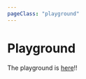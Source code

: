 ```yaml
---
pageClass: "playground"
---
```


# Playground

<playground-block>

The playground is [here](https://ota-meshi.github.io/eslint-plugin-regexp/playground/)!!

</playground-block>

